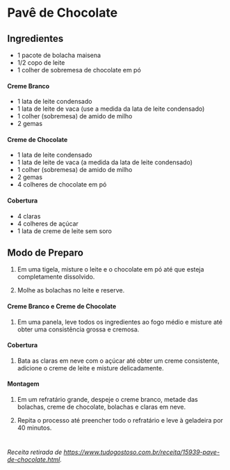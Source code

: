 # Pavê de Chocolate

## Ingredientes

 - 1 pacote de bolacha maisena
 - 1/2 copo de leite
 - 1 colher de sobremesa de chocolate em pó

#### Creme Branco

- 1 lata de leite condensado
- 1 lata de leite de vaca (use a medida da lata de leite condensado)
- 1 colher (sobremesa) de amido de milho
- 2 gemas

#### Creme de Chocolate

- 1 lata de leite condensado
- 1 lata de leite de vaca (a medida da lata de leite condensado)
- 1 colher (sobremesa) de amido de milho
- 2 gemas
- 4 colheres de chocolate em pó

#### Cobertura

- 4 claras
- 4 colheres de açúcar
- 1 lata de creme de leite sem soro

## Modo de Preparo

1. Em uma tigela, misture o leite e o chocolate em pó até que esteja completamente dissolvido.

2. Molhe as bolachas no leite e reserve.

#### Creme Branco e Creme de Chocolate

1. Em uma panela, leve todos os ingredientes ao fogo médio e misture até obter uma consistência grossa e cremosa.

#### Cobertura

1. Bata as claras em neve com o açúcar até obter um creme consistente, adicione o creme de leite e misture delicadamente.

#### Montagem

1. Em um refratário grande, despeje o creme branco, metade das bolachas, creme de chocolate, bolachas e claras em neve.

2. Repita o processo até preencher todo o refratário e leve à geladeira por 40 minutos.

#

_Receita retirada de <https://www.tudogostoso.com.br/receita/15939-pave-de-chocolate.html>._
